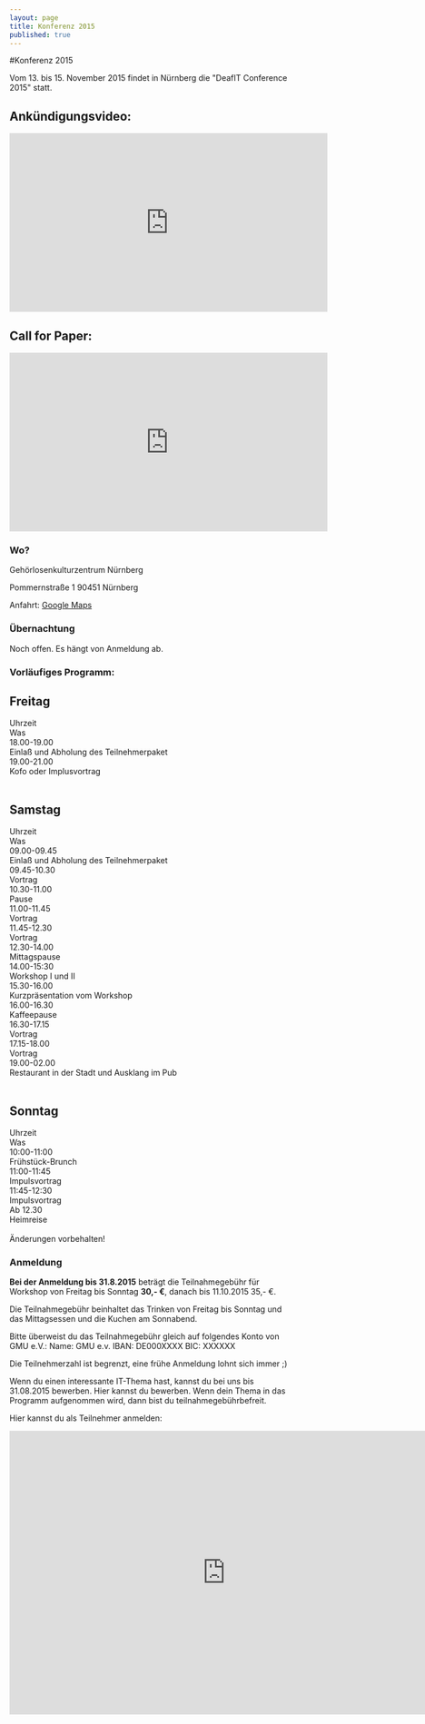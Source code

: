 ```yaml
---
layout: page
title: Konferenz 2015
published: true
---
```



#Konferenz 2015

Vom 13. bis 15. November 2015 findet in Nürnberg die "DeafIT Conference 2015" statt.

## Ankündigungsvideo:
<iframe width="560" height="315" src="https://www.youtube.com/embed/IgYucwI3lWE" frameborder="0" cc_load_policy="1"></iframe>

## Call for Paper:
<iframe width="560" height="315" src="https://www.youtube.com/embed/QNDi-0RWkl4" frameborder="0" cc_load_policy="1"></iframe>

### Wo?

Gehörlosenkulturzentrum Nürnberg

Pommernstraße 1
90451 Nürnberg

Anfahrt: [Google Maps](https://goo.gl/maps/jhK1N)

### Übernachtung
Noch offen. Es hängt von Anmeldung ab.

### Vorläufiges Programm:

## Freitag
<!-- .container is main centered wrapper -->
<div>
  <div class="row">
    <div class="one-third column">Uhrzeit</div>
    <div class="two-thirds column">Was</div>
  </div>

  <div class="row">
    <div class="one-third column">18.00-19.00</div>
    <div class="two-thirds column">Einlaß und Abholung des Teilnehmerpaket</div>
  </div>
  <div class="row">
    <div class="one-third column">19.00-21.00</div>
    <div class="two-thirds column">Kofo oder Implusvortrag</div>
  </div>
</div> 	
<BR/>

## Samstag
<div>
  <div class="row">
    <div class="one-third column">Uhrzeit</div>
    <div class="two-thirds column">Was</div>
  </div>

  <div class="row">
    <div class="one-third column">09.00-09.45</div>
    <div class="two-thirds column">Einlaß und Abholung des Teilnehmerpaket</div>
  </div>
   <div class="row">
    <div class="one-third column">09.45-10.30</div>
    <div class="two-thirds column">Vortrag</div>
  </div>
   <div class="row">
    <div class="one-third column">10.30-11.00</div>
    <div class="two-thirds column">Pause</div>
  </div>
   <div class="row">
    <div class="one-third column">11.00-11.45</div>
    <div class="two-thirds column">Vortrag</div>
  </div>
   <div class="row">
    <div class="one-third column">11.45-12.30</div>
    <div class="two-thirds column">Vortrag</div>
  </div>
   <div class="row">
    <div class="one-third column">12.30-14.00</div>
    <div class="two-thirds column">Mittagspause</div>
  </div>
   <div class="row">
    <div class="one-third column">14.00-15:30</div>
    <div class="two-thirds column">Workshop I und II</div>
  </div>
   <div class="row">
    <div class="one-third column">15.30-16.00</div>
    <div class="two-thirds column">Kurzpräsentation vom Workshop</div>
  </div>
   <div class="row">
    <div class="one-third column">16.00-16.30</div>
    <div class="two-thirds column">Kaffeepause</div>
  </div>
   <div class="row">
    <div class="one-third column">16.30-17.15</div>
    <div class="two-thirds column">Vortrag</div>
  </div>
   <div class="row">
    <div class="one-third column">17.15-18.00</div>
    <div class="two-thirds column">Vortrag</div>
  </div>
   <div class="row">
    <div class="one-third column">19.00-02.00</div>
    <div class="two-thirds column">Restaurant in der Stadt und Ausklang im Pub</div>
  </div>
  </div>
<BR/>

## Sonntag
<!-- .container is main centered wrapper -->
<div>
  <div class="row">
    <div class="one-third column">Uhrzeit</div>
    <div class="two-thirds column">Was</div>
  </div>

  <div class="row">
    <div class="one-third column">10:00-11:00</div>
    <div class="two-thirds column">Frühstück-Brunch</div>
  </div>
  <div class="row">
    <div class="one-third column">11:00-11:45</div>
    <div class="two-thirds column">Impulsvortrag</div>
  </div>
   <div class="row">
    <div class="one-third column">11:45-12:30</div>
    <div class="two-thirds column">Impulsvortrag</div>
  </div>
   <div class="row">
    <div class="one-third column">Ab 12.30</div>
    <div class="two-thirds column">Heimreise</div>
  </div>
</div> 	
<BR/>
Änderungen vorbehalten! 

### Anmeldung

**Bei der Anmeldung bis 31.8.2015** beträgt die Teilnahmegebühr für Workshop von Freitag bis Sonntag **30,- €**, danach bis 11.10.2015 35,- €.

Die Teilnahmegebühr beinhaltet das Trinken von Freitag bis Sonntag und das Mittagsessen und die Kuchen am Sonnabend.

Bitte überweist du das Teilnahmegebühr gleich auf folgendes Konto von GMU e.V.:
Name: GMU e.v.
IBAN: DE000XXXX
BIC: XXXXXX

Die Teilnehmerzahl ist begrenzt, eine frühe Anmeldung lohnt sich immer ;)

Wenn du einen interessante IT-Thema hast, kannst du bei uns bis 31.08.2015 bewerben. Hier kannst du bewerben. Wenn dein Thema in das Programm aufgenommen wird, dann bist du teilnahmegebührbefreit.


Hier kannst du als Teilnehmer anmelden:

<iframe src="https://docs.google.com/forms/d/1rxgoNDV2voOZ6KK5ZJg_vE5tbF1CtOh95RFRYANarYY/viewform?embedded=true" width="760" height="500" frameborder="0" marginheight="0" marginwidth="0"></iframe>


